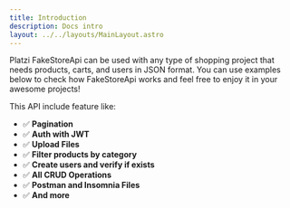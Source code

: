 ```yaml
---
title: Introduction
description: Docs intro
layout: ../../layouts/MainLayout.astro
---
```


Platzi FakeStoreApi can be used with any type of shopping project that needs products, carts, and users in JSON format. You can use examples below to check how FakeStoreApi works and feel free to enjoy it in your awesome projects!

This API include feature like:

- ✅ **Pagination**
- ✅ **Auth with JWT**
- ✅ **Upload Files**
- ✅ **Filter products by category**
- ✅ **Create users and verify if exists**
- ✅ **All CRUD Operations**
- ✅ **Postman and Insomnia Files**
- ✅ **And more**
